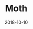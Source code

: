 ---
title: Moth
date: '2018-10-10'
thumb_image: images/mar-3yo/moth.jpg
thumb_image_alt: Moth
image: images/mar-3yo/moth.jpg
image_alt: Moth
template: project
---	